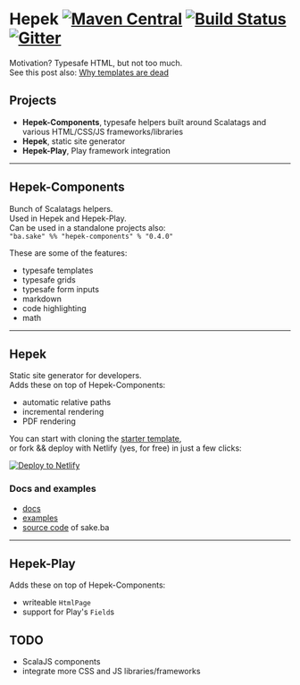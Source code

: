 # Hepek [![Maven Central](https://img.shields.io/maven-central/v/ba.sake/hepek_2.12.svg?style=flat-square&label=Scala+2.12)](https://mvnrepository.com/artifact/ba.sake/hepek) [![Build Status](	https://img.shields.io/travis/sake92/hepek/master.svg?logo=travis&style=flat-square)](https://travis-ci.org/sake92/hepek) [![Gitter](https://img.shields.io/gitter/room/sake92/hepek.svg?style=flat-square)](https://gitter.im/sake92/hepek?utm_source=badge&utm_medium=badge&utm_campaign=pr-badge&utm_content=badge)

Motivation? Typesafe HTML, but not too much.  
See this post also: [Why templates are dead](https://codeburst.io/80-of-my-coding-is-doing-this-or-why-templates-are-dead-b640fc149e22)

## Projects
- **Hepek-Components**, typesafe helpers built around Scalatags and various HTML/CSS/JS frameworks/libraries
- **Hepek**, static site generator
- **Hepek-Play**, Play framework integration

---
## Hepek-Components
Bunch of Scalatags helpers.  
Used in Hepek and Hepek-Play.  
Can be used in a standalone projects also:  
`"ba.sake" %% "hepek-components" % "0.4.0"`

These are some of the features:
- typesafe templates
- typesafe grids
- typesafe form inputs
- markdown
- code highlighting
- math


---
## Hepek
Static site generator for developers.  
Adds these on top of Hepek-Components:
- automatic relative paths
- incremental rendering
- PDF rendering

You can start with cloning the [starter template](https://github.com/sake92/hepek-starter),  
or fork && deploy with Netlify (yes, for free) in just a few clicks:  

[![Deploy to Netlify](https://www.netlify.com/img/deploy/button.svg)](https://app.netlify.com/start/deploy?repository=https://github.com/sake92/hepek-starter)

### Docs and examples
- [docs](https://sake92.github.io/hepek)
- [examples](https://github.com/sake92/hepek-examples)
- [source code](https://github.com/sake92/sake-ba-source) of sake.ba


---
## Hepek-Play
Adds these on top of Hepek-Components:
- writeable `HtmlPage`
- support for Play's `Field`s

## TODO
- ScalaJS components
- integrate more CSS and JS libraries/frameworks




